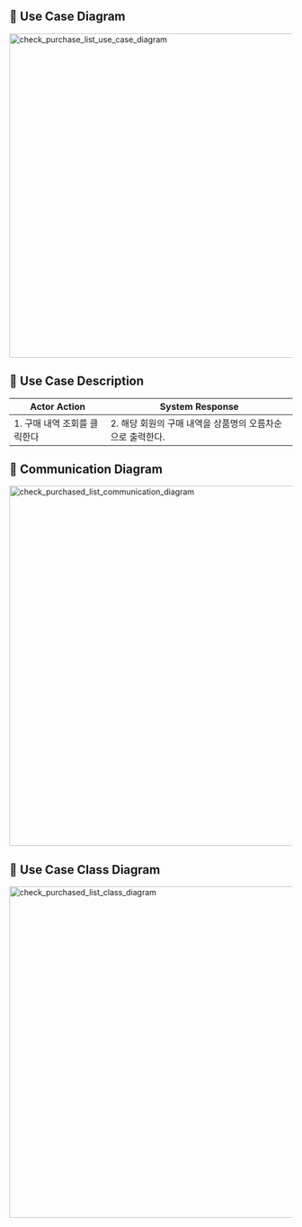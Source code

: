 ## 📌 Use Case Diagram

<img width="577" alt="check_purchase_list_use_case_diagram" src="https://user-images.githubusercontent.com/62105312/168620104-1794524f-de5e-41e6-8ed5-4c5454c3ecb1.png">

## 📌 Use Case Description

| Actor Action                 | System Response                                            |
| ---------------------------- | ---------------------------------------------------------- |
| 1. 구매 내역 조회를 클릭한다 | 2. 해당 회원의 구매 내역을 상품명의 오름차순으로 출력한다. |

## 📌 Communication Diagram

<img width="641" alt="check_purchased_list_communication_diagram" src="https://user-images.githubusercontent.com/62105312/168620121-77fe8126-5a24-4c7c-90be-2dc02e06abc9.png">

## 📌 Use Case Class Diagram

<img width="590" alt="check_purchased_list_class_diagram" src="https://user-images.githubusercontent.com/62105312/168620146-f1ed4df0-0385-4fc0-8745-e26da9189b0a.png">
